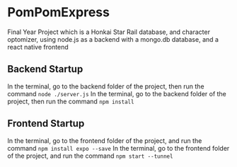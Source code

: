 # PomPomExpress
Final Year Project which is a Honkai Star Rail database, and character optomizer, using node.js as a backend with a mongo.db database, and a react native frontend

## Backend Startup
In the terminal, go to the backend folder of the project, then run the command `node ./server.js`
In the terminal, go to the backend folder of the project, then run the command `npm install`

## Frontend Startup
In the terminal, go to the frontend folder of the project, and run the command `npm install expo --save`
In the terminal, go to the frontend folder of the project, and run the command `npm start --tunnel`
